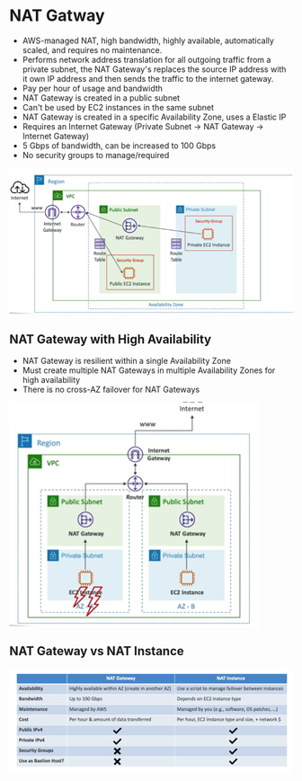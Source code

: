 # NAT Gatway

- AWS-managed NAT, high bandwidth, highly available, automatically scaled, and requires no maintenance.
- Performs network address translation for all outgoing traffic from a private subnet, the NAT Gateway's replaces the source IP address with it own IP address and then sends the traffic to the internet gateway.
- Pay per hour of usage and bandwidth
- NAT Gateway is created in a public subnet
- Can't be used by EC2 instances in the same subnet
- NAT Gateway is created in a specific Availability Zone, uses a Elastic IP
- Requires an Internet Gateway (Private Subnet -> NAT Gateway -> Internet Gateway)
- 5 Gbps of bandwidth, can be increased to 100 Gbps
- No security groups to manage/required

![Alt text](images/nat-gateway.png)

## NAT Gateway with High Availability

- NAT Gateway is resilient within a single Availability Zone
- Must create multiple NAT Gateways in multiple Availability Zones for high availability
- There is no cross-AZ failover for NAT Gateways


![NAT Gateway](images/nat-gateway-ha.png)

## NAT Gateway vs NAT Instance

![Alt text](images/natgateway-vs-natinstance.png)

